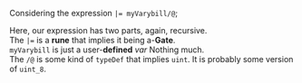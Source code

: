 Considering the expression `|= myVarybill/@`;

Here, our expression has two parts, again, recursive.  
The `|=` is a **rune** that implies it being a-**Gate**.  
`myVarybill` is just a user-**defined** *var* Nothing much.  
The `/@` is some kind of `typeDef` that implies `uint`.
It is probably some version of `uint_8`.
